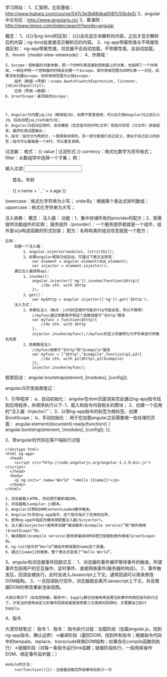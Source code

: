 学习网站：
	1、汇智网，比较基础：http://www.hubwiz.com/course/547c3e3b88dba0087c55b4e5/
	2、angular中文社区：http://www.angularjs.cn/
	3、慕课网：http://www.imooc.com/index/search?words=angular


概念：
	1、{{}}与ng-bind的区别：
		{{}}会先显示未解析的内容，之后才显示解析后的内容；ng-bind会直接显示解析后的内容。
	2、ng-app带属性值与不带属性值区别：
		ng-app带属性值，浏览器不会自动加载，不带属性值，会自动加载。
	3、mvvm（model-view-viewmode）：
	4、作用域：
	
	5、$scope：控制器的对象参数，把一个DOM元素连接到控制器上的对象，也指明了一个作用域，一般在声明一个控制器的时候会创建一个$scope，其作用域范围与DOM元素一一对应，如果没有创建$scope，则作用域范围为父级$scope；
		监听（数据->界面）：scope.$watch(watchExpression, listener, [objectEquality]);
		应用（界面->数据）：		
	6、$rootScope：最顶级的$scope；



	7、AngularJS内置jqLite（精简版JQ），如果不愿意使用，可以在引用AngularJS之前引入JQ，将自动把jaLite升级为JQ；
	8、AngularJS启动应用时，会将模板（包含指令的HTML文件）和指令实现（JS文件）拼装起来，最终形成试图输出；
	9、指令：指令分为两部分，一是框架自带的，另一部分是我们自己定义，类似于自己定义的标签；指令可以看做是一个API，可以重复调用。

	
	
过滤器：
	格式：
		{{ value | 过滤形式 }}
	currency：格式化数字为货币格式；
	filter：从数组项中选择一个子集；
		    例：
    			<div ng-app="" ng-init="friends = [
    					{name:'tom', age:16},
    					{name:'jerry', age:20}, 
    					{name:'garfield', age:22}]">
    					输入过滤:<input type="text" ng-model="name" >
    					<ul style="list-style-type:none">
    	   					<li>   姓名，年龄</li>
    					<li  ng-repeat="x in friends | filter:name">   
    	   					{{ x.name + ' , ' + x.age }}
    					</li>
    					</ul>
    			</div>
	lowercase：格式化字符串为小写；
	orderBy：根据某个表达式排列数组；
	uppercase：格式化字符串为大写；


注入依赖：
	概念：
		注入器：
			功能：1、集中存储所有的provider的配方；2、按需提供功能组件的实例；
		服务组件（provider）：一个服务提供者就是一个组件，组件是以js构造函数的形式封装；
		配方：名称和类的组合信息就是一个配方；

	应用：
		创建一个注入器：
			1、angular.injector(modules, [strictDi]);
			2、如果angular框架已经启动，可通过下面方法获得：
				var element = angular.element(dom_element);
				var injector = element.injector();
		通过注入器调用api：
			1、invoke():
				angular.injector(['ng']).invoke(function($http){
    				//do sth. with $http
				});
			2、get()：
				var my$http = angular.injector(['ng']).get('$http');
		注入方式：
			1、参数名注入（缺点：js代码压缩时可能$http可能会变，所以不推荐）
				//myfunc通过参数表声明这个函数依赖于"$http"服务
				var myfunc = function($http){
    				//do sth. with $http
				};
				injector.invoke(myfunc);//myfunc的定义将被转化为字符串进行参数名检查
			2、依赖数组注入
				//myfunc依赖于"$http"和"$compile"服务
				var myfunc = ["$http","$compile",function(p1,p2){
    				//do sth. with p1($http),p2($compile)
				}];
				injector.invoke(myfunc);
	
框架启动：
	angular.bootstrap(element, [modules], [config]);








angularJS开发指南笔记：

1、引导程序：
	a、自动初始化：
		angular在dom页面渲染完会通过ng-app指令找到应用程序，并顺序执行以下:
			1、载入和指令内容相关的模块；
			2、创建一个应用的“注入器（injector）”；
			3、以带ng-app指令的标签为根标签，创建$rootScope；
	b、手动初始化：
		用于在加载angular之前需要做一些处理的页面：
			angular.element(document).ready(function() {
	            angular.bootstrap(element, [modules], [config]);
			});

2、带angular的代码在客户端执行过程
	
	<!doctype html>
	<html ng-app>
	  <head>
	    <script src="http://code.angularjs.org/angular-1.1.0.min.js"></script>
	  </head>
	  <body>
	    <p ng-init=" name='World' ">Hello {{name}}!</p>
	  </body>
	</html>

	1、浏览器载入HTML，然后把它解析成DOM。
	2、浏览器载入angular.js脚本。
	3、AngularJS等到DOMContentLoaded事件触发。
	4、AngularJS寻找ng-app指令，这个指令指示了应用的边界。
	5、使用ng-app中指定的模块来配置注入器($injector)。
	6、注入器($injector)是用来创建“编译服务($compile service)”和“根作用域($rootScope)”的。
	7、编译服务($compile service)是用来编译DOM并把它链接到根作用域($rootScope)的。
	8、ng-init指令将“World”赋给作用域里的name这个变量。
	9、通过{{name}}的替换，整个表达式变成了“Hello World”。

3、angular和浏览器事件回路交互：
	1、浏览器的事件循环等待事件的触发。所谓事件包括用户的交互操作、定时事件、或者网络事件(服务器的响应)。
	2、事件触发后，回调会被执行。此时会进入Javascript上下文。通常回调可以用来修改DOM结构。
	3、一旦回调执行完毕，浏览器就会离开Javascript上下文，并且根据DOM的修改重新渲染视图。
		
	大部分情况下（如在控制器，服务中），$apply都已经被用来处理当前事件的相应指令执行过了。只有当你使用自定义的事件回调或者是使用第三方类库的回调时，才需要自己执行$apply。

4、指令



	
	


大漠穷球笔记：
指令
	1、指令：
		指令执行过程：加载阶段（加载angular.js，找到ng-app指令，确认边界）->编译阶段（遍历DOM，找到所有指令；根据指令代码中的tempale、replace、transclude转换DOM结构；如果存在compile函数则执行）->链接阶段（对每一条指令运行link函数；链接阶段执行，一般用来操作DOM、绑定事件监听器；）

	
			
		

	module的方法：
		run(function(){})：注册器加载完所有模块后执行一次
		